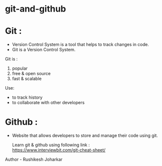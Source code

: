 # git-and-github

# Git :
 - Version Control System is a tool that helps to track changes in code.
 - Git is a Version Control System.

Git is :
   1. popular
   2. free & open source
   3. fast & scalable

      
Use:
  - to track history
  - to collaborate with other developers

  
# Github :
 - Website that allows developers to store and manage their code using git.


   Learn git & github using following link : https://www.interviewbit.com/git-cheat-sheet/



Author - Rushikesh Joharkar